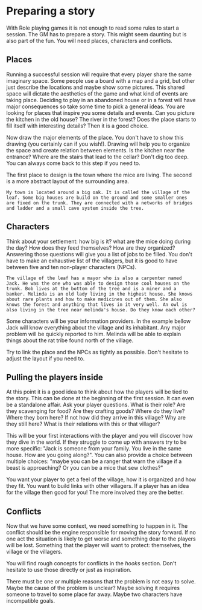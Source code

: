 # Preparing a story

With Role playing games it is not enough to read some rules to start a session. The GM has to prepare a story. This might seem daunting but is also part of the fun. You will need places, characters and conflicts.

## Places

Running a successful session will require that every player share the same imaginary space. Some people use a board with a map and a grid, but other just describe the locations and maybe show some pictures. This shared space will dictate the aesthetics of the game and what kind of events are taking place. Deciding to play in an abandoned house or in a forest will have major consequences so take some time to pick a general ideas. You are looking for places that inspire you some details and events. Can you picture the kitchen in the old house? The river in the forest? Does the place starts to fill itself with interesting details? Then it is a good choice.

Now draw the major elements of the place. You don't have to show this drawing
(you certainly can if you wish!). Drawing will help you to organize the space and create relation between elements. Is the kitchen near the entrance? Where are the stairs that lead to the cellar? Don't dig too deep. You can always come back to this step if you need to.

The first place to design is the town where the mice are living. The second is a more abstract layout of the surrounding area.

    My town is located around a big oak. It is called the village of the leaf. Some big houses are build on the ground and some smaller ones are fixed on the trunk. They are connected with a networks of bridges and ladder and a small cave system inside the tree.

## Characters

Think about your settlement: how big is it? what are the mice doing during the day? How does they feed themselves? How are they organized? Answering those questions will give you a list of jobs to be filled. You don't have to make an exhaustive list of the villagers, but it is good to have between five and ten non-player characters (NPCs).

    The village of the leaf has a mayor who is also a carpenter named Jack. He was the one who was able to design those cool houses on the trunk. Bob lives at the bottom of the tree and is a miner and a banker. Melinda is an old lady living in the highest house. She knows about rare plants and how to make medicines out of them. She also knows the forest and anything that lives in it very well. An owl is also living in the tree near melinda's house. Do they know each other?

Some characters will be your information providers. In the example bellow Jack will know everything about the village and its inhabitant. Any major problem will be quickly reported to him. Melinda will be able to explain things about the rat tribe found north of the village.

Try to link the place and the NPCs as tightly as possible. Don't hesitate to adjust the layout if you need to.

## Pulling the players inside

At this point it is a good idea to think about how the players will be tied to the story. This can be done at the beginning of the first session. It can even be a standalone affair. Ask your player questions. What is their role? Are they scavenging for food? Are they crafting goods? Where do they live? Where they born here? If not how did they arrive in this village? Why are they still here? What is their relations with this or that villager?

This will be your first interactions with the player and you will discover how they dive in the world. If they struggle to come up with answers try to be more specific: "Jack is someone from your family. You live in the same house. How are you going along?". You can also provide a choice between multiple choices:
"maybe you can be a ranger that warn the village if a beast is approaching? Or you can be a mice that sew clothes?"

You want your player to get a feel of the village, how it is organized and how they fit. You want to build links with other villagers. If a player has an idea for the village then good for you! The more involved they are the better.

## Conflicts

Now that we have some context, we need something to happen in it. The conflict should be the engine responsible for moving the story forward. If no one act the situation is likely to get worse and something dear to the players will be lost. Something that the player will want to protect: themselves, the village or the villagers.

You will find rough concepts for conflicts in the *hooks* section. Don't hesitate to use those directly or just as inspiration.

There must be one or multiple reasons that the problem is not easy to solve. Maybe the cause of the problem is unclear? Maybe solving it requires someone to travel to some place far away. Maybe two characters have incompatible goals.

